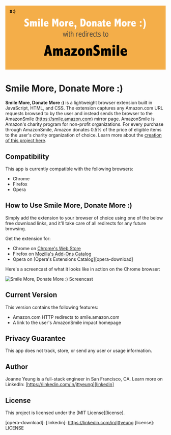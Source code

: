 ![Smile More, Donate More :) Banner](smilemore-1400x560.png)

Smile More, Donate More :)
======

**Smile More, Donate More :)** is a lightweight browser extension built in JavaScript, HTML, and CSS. The extension captures any Amazon.com URL requests browsed to by the user and instead sends the browser to the AmazonSmile (https://smile.amazon.com) mirror page. AmazonSmile is Amazon's charity program for non-profit organizations. For every purchase through AmazonSmile, Amazon donates 0.5% of the price of eligible items to the user's charity organization of choice. Learn more about the [creation of this project here][project].


## Compatibility

This app is currently compatible with the following browsers:
- Chrome
- Firefox
- Opera


## How to Use **Smile More, Donate More :)**

Simply add the extension to your browser of choice using one of the below free download links, and it'll take care of all redirects for any future browsing.

Get the extension for:
- Chrome on [Chrome's Web Store][chrome-download]
- Firefox on [Mozilla's Add-Ons Catalog][mozilla-download]
- Opera on [Opera's Extensions Catalog][opera-download]


Here's a screencast of what it looks like in action on the Chrome browser:

![Smile More, Donate More :) Screencast](smilemore-screencast.gif)


## Current Version

This version contains the following features:
- Amazon.com HTTP redirects to smile.amazon.com
- A link to the user's AmazonSmile impact homepage


## Privacy Guarantee

This app does not track, store, or send any user or usage information.


## Author

Joanne Yeung is a full-stack engineer in San Francisco, CA.
Learn more on LinkedIn: [https://linkedin.com/in/jttyeung][linkedin]


## License

This project is licensed under the [MIT License][license].


[project]: https://jttyeung.github.io/2017/07/02/smile-more-donate-more.html
[chrome-download]: https://chrome.google.com/webstore/detail/smile-more-donate-more/lbicnnogjkpfkhokabdopjibhlcejhop
[mozilla-download]: https://addons.mozilla.org/en-US/firefox/addon/smile-more-donate-more/
[opera-download]: 
[linkedin]: https://linkedin.com/in/jttyeung
[license]: LICENSE

